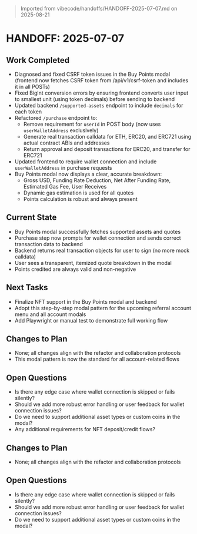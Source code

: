 > Imported from vibecode/handoffs/HANDOFF-2025-07-07.md on 2025-08-21

# HANDOFF: 2025-07-07

## Work Completed
- Diagnosed and fixed CSRF token issues in the Buy Points modal (frontend now fetches CSRF token from /api/v1/csrf-token and includes it in all POSTs)
- Fixed BigInt conversion errors by ensuring frontend converts user input to smallest unit (using token decimals) before sending to backend
- Updated backend `/supported-assets` endpoint to include `decimals` for each token
- Refactored `/purchase` endpoint to:
  - Remove requirement for `userId` in POST body (now uses `userWalletAddress` exclusively)
  - Generate real transaction calldata for ETH, ERC20, and ERC721 using actual contract ABIs and addresses
  - Return approval and deposit transactions for ERC20, and transfer for ERC721
- Updated frontend to require wallet connection and include `userWalletAddress` in purchase requests
- Buy Points modal now displays a clear, accurate breakdown:
  - Gross USD, Funding Rate Deduction, Net After Funding Rate, Estimated Gas Fee, User Receives
  - Dynamic gas estimation is used for all quotes
  - Points calculation is robust and always present

## Current State
- Buy Points modal successfully fetches supported assets and quotes
- Purchase step now prompts for wallet connection and sends correct transaction data to backend
- Backend returns real transaction objects for user to sign (no more mock calldata)
- User sees a transparent, itemized quote breakdown in the modal
- Points credited are always valid and non-negative

## Next Tasks
- Finalize NFT support in the Buy Points modal and backend
- Adopt this step-by-step modal pattern for the upcoming referral account menu and all account modals
- Add Playwright or manual test to demonstrate full working flow

## Changes to Plan
- None; all changes align with the refactor and collaboration protocols
- This modal pattern is now the standard for all account-related flows

## Open Questions
- Is there any edge case where wallet connection is skipped or fails silently?
- Should we add more robust error handling or user feedback for wallet connection issues?
- Do we need to support additional asset types or custom coins in the modal?
- Any additional requirements for NFT deposit/credit flows?

## Changes to Plan
- None; all changes align with the refactor and collaboration protocols

## Open Questions
- Is there any edge case where wallet connection is skipped or fails silently?
- Should we add more robust error handling or user feedback for wallet connection issues?
- Do we need to support additional asset types or custom coins in the modal? 